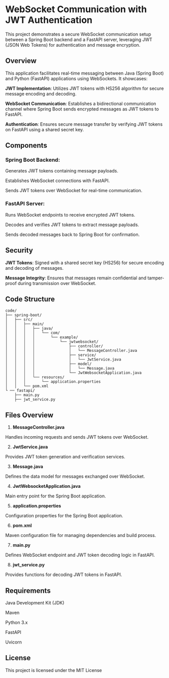 # WebSocket Communication with JWT Authentication

This project demonstrates a secure WebSocket communication setup between a Spring Boot backend and a FastAPI server, leveraging JWT (JSON Web Tokens) for authentication and message encryption.


## Overview

This application facilitates real-time messaging between Java (Spring Boot) and Python (FastAPI) applications using WebSockets. It showcases:

**JWT Implementation**: Utilizes JWT tokens with HS256 algorithm for secure message encoding and decoding.

**WebSocket Communication**: Establishes a bidirectional communication channel where Spring Boot sends encrypted messages as JWT tokens to FastAPI.

**Authentication**: Ensures secure message transfer by verifying JWT tokens on FastAPI using a shared secret key.


## Components

### Spring Boot Backend:
Generates JWT tokens containing message payloads.

Establishes WebSocket connections with FastAPI.

Sends JWT tokens over WebSocket for real-time communication.

### FastAPI Server:
Runs WebSocket endpoints to receive encrypted JWT tokens.

Decodes and verifies JWT tokens to extract message payloads.

Sends decoded messages back to Spring Boot for confirmation.


## Security

**JWT Tokens**: Signed with a shared secret key (HS256) for secure encoding and decoding of messages.

**Message Integrity**: Ensures that messages remain confidential and tamper-proof during transmission over WebSocket.


## Code Structure

    code/
    ├── spring-boot/
    │   ├── src/
    │   │   ├── main/
    │   │   │   ├── java/
    │   │   │   │   └── com/
    │   │   │   │       └── example/
    │   │   │   │           └── jwtwebsocket/
    │   │   │   │               ├── controller/
    │   │   │   │               │   └── MessageController.java
    │   │   │   │               ├── service/
    │   │   │   │               │   └── JwtService.java
    │   │   │   │               ├── model/
    │   │   │   │               │   └── Message.java
    │   │   │   │               └── JwtWebsocketApplication.java
    │   │   │   └── resources/
    │   │   │       └── application.properties
    │   │   └── pom.xml
    └ ── fastapi/
        ├── main.py
        ├── jwt_service.py


## Files Overview

1. **MessageController.java**

Handles incoming requests and sends JWT tokens over WebSocket.

2. **JwtService.java**

Provides JWT token generation and verification services.

3. **Message.java**

Defines the data model for messages exchanged over WebSocket.

4. **JwtWebsocketApplication.java**

Main entry point for the Spring Boot application.

5. **application.properties**

Configuration properties for the Spring Boot application.

6. **pom.xml**

Maven configuration file for managing dependencies and build process.

7. **main.py**

Defines WebSocket endpoint and JWT token decoding logic in FastAPI.

8. **jwt_service.py**

Provides functions for decoding JWT tokens in FastAPI.


## Requirements

Java Development Kit (JDK)

Maven

Python 3.x

FastAPI

Uvicorn


## License

This project is licensed under the MIT License
